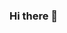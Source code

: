 ### Hi there 👋

<!--
**francisca-araujo/francisca-araujo** is a ✨ _special_ ✨ repository because its `README.md` (this file) appears on your GitHub profile.

Here are some ideas to get you started:

Studying Data Science at UvA
- 🔭 I’m currently working on masters thesis
